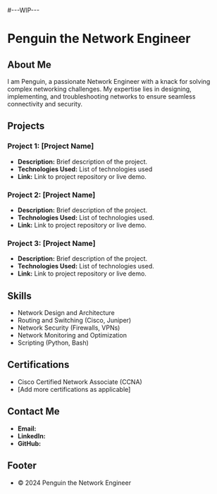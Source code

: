#---WIP---
# Penguin the Network Engineer

## About Me
I am Penguin, a passionate Network Engineer with a knack for solving complex networking challenges. My expertise lies in designing, implementing, and troubleshooting networks to ensure seamless connectivity and security.

## Projects
### Project 1: [Project Name]
- **Description:** Brief description of the project.
- **Technologies Used:** List of technologies used
- **Link:** Link to project repository or live demo.

### Project 2: [Project Name]
- **Description:** Brief description of the project.
- **Technologies Used:** List of technologies used.
- **Link:** Link to project repository or live demo.

### Project 3: [Project Name]
- **Description:** Brief description of the project.
- **Technologies Used:** List of technologies used.
- **Link:** Link to project repository or live demo.

## Skills
- Network Design and Architecture
- Routing and Switching (Cisco, Juniper)
- Network Security (Firewalls, VPNs)
- Network Monitoring and Optimization
- Scripting (Python, Bash)

## Certifications
- Cisco Certified Network Associate (CCNA)
- [Add more certifications as applicable]

## Contact Me
- **Email:** 
- **LinkedIn:** 
- **GitHub:** 

## Footer
- © 2024 Penguin the Network Engineer

